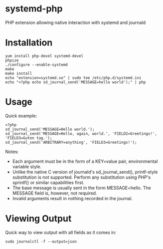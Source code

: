 systemd-php
============

PHP extension allowing native interaction with systemd and journald

Installation
============

    yum install php-devel systemd-devel
    phpize
    ./configure --enable-systemd
    make
    make install
    echo "extension=systemd.so" | sudo tee /etc/php.d/systemd.ini
    echo "<?php echo sd_journal_send('MESSAGE=hello world');" | php
    
Usage
=====

Quick example:

    <?php
    sd_journal_send('MESSAGE=Hello world.');
    sd_journal_send('MESSAGE=Hello, again, world.', 'FIELD2=Greetings!', 'FIELD3=Guten tag.');
    sd_journal_send('ARBITRARY=anything', 'FIELD3=Greetings!');

Notes:

 * Each argument must be in the form of a KEY=value pair, environmental variable style.
 * Unlike the native C version of journald's sd_journal_send(), printf-style substitution is not supported. Perform any substitution using PHP's sprintf() or similar capabilities first.
 * The base message is usually sent in the form MESSAGE=hello. The MESSAGE field is, however, not required.
 * Invalid arguments result in nothing recorded in the journal.

Viewing Output
==============

Quick way to view output with all fields as it comes in:

    sudo journalctl -f --output=json
